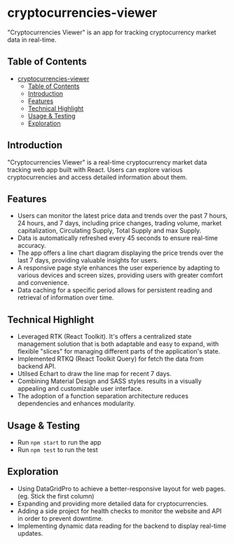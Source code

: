 # cryptocurrencies-viewer

"Cryptocurrencies Viewer" is an app for tracking cryptocurrency market data in real-time.

## Table of Contents

- [cryptocurrencies-viewer](#cryptocurrencies-viewer)
  - [Table of Contents](#table-of-contents)
  - [Introduction](#introduction)
  - [Features](#features)
  - [Technical Highlight](#technical-highlight)
  - [Usage & Testing](#usage-test)
  - [Exploration](#exploration)

## Introduction

"Cryptocurrencies Viewer" is a real-time cryptocurrency market data tracking web app built with React. Users can explore various cryptocurrencies and access detailed information about them.

## Features

- Users can monitor the latest price data and trends over the past 7 hours, 24 hours, and 7 days, including price changes, trading volume, market capitalization, Circulating Supply, Total Supply and max Supply.
- Data is automatically refreshed every 45 seconds to ensure real-time accuracy.
- The app offers a line chart diagram displaying the price trends over the last 7 days, providing valuable insights for users.
- A responsive page style enhances the user experience by adapting to various devices and screen sizes, providing users with greater comfort and convenience.
- Data caching for a specific period allows for persistent reading and retrieval of information over time.

## Technical Highlight
- Leveraged RTK (React Toolkit). It's offers a centralized state management solution that is both adaptable and easy to expand, with flexible "slices" for managing different parts of the application's state.
- Implemented RTKQ (React Toolkit Query) for fetch the data from backend API.
- Utilsed Echart to draw the line map for recent 7 days.
- Combining Material Design and SASS styles results in a visually appealing and customizable user interface.
- The adoption of a function separation architecture reduces dependencies and enhances modularity.

## Usage & Testing

- Run `npm start` to run the app
- Run `npm test` to run the test

## Exploration
- Using DataGridPro to achieve a better-responsive layout for web pages. (eg. Stick the first column)
- Expanding and providing more detailed data for cryptocurrencies.
- Adding a side project for health checks to monitor the website and API in order to prevent downtime.
- Implementing dynamic data reading for the backend to display real-time updates.

